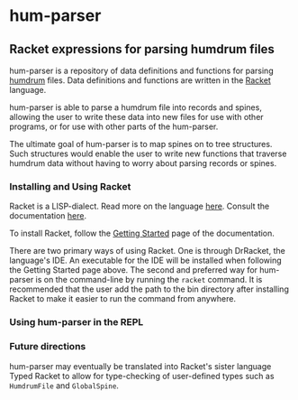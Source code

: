 # hum-parser
## Racket expressions for parsing humdrum files

hum-parser is a repository of data definitions and functions
for parsing [humdrum](http://www.humdrum.org) files. Data
definitions and functions are written in the [Racket](https://docs.racket-lang.org)
language.

hum-parser is able to parse a humdrum file into records and spines,
allowing the user to write these data into new files for use with
other programs, or for use with other parts of the hum-parser.

The ultimate goal of hum-parser is to map spines on to tree structures. Such
structures would enable the user to write new functions that traverse humdrum
data without having to worry about parsing records or spines.

### Installing and Using Racket

Racket is a LISP-dialect. Read more on the language [here](https://en.wikipedia.org/wiki/Racket_(programming_language)).
Consult the documentation [here](https://docs.racket-lang.org).

To install Racket, follow the [Getting Started](https://docs.racket-lang.org/getting-started/index.html)
page of the documentation.

There are two primary ways of using Racket. One is through DrRacket, the language's
IDE. An executable for the IDE will be installed when following the Getting Started
page above. The second and preferred way for hum-parser is on the command-line
by running the `racket` command. It is recommended that the user add the path to
the bin directory after installing Racket to make it easier to run the command from anywhere.

### Using hum-parser in the REPL

### Future directions

hum-parser may eventually be translated into Racket's sister language Typed Racket
to allow for type-checking of user-defined types such as `HumdrumFile` and `GlobalSpine`.
